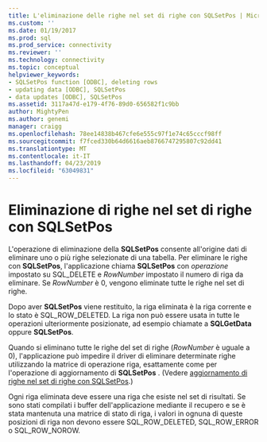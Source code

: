 ```yaml
---
title: L'eliminazione delle righe nel set di righe con SQLSetPos | Microsoft Docs
ms.custom: ''
ms.date: 01/19/2017
ms.prod: sql
ms.prod_service: connectivity
ms.reviewer: ''
ms.technology: connectivity
ms.topic: conceptual
helpviewer_keywords:
- SQLSetPos function [ODBC], deleting rows
- updating data [ODBC], SQLSetPos
- data updates [ODBC], SQLSetPos
ms.assetid: 3117a47d-e179-4f76-89d0-656582f1c9bb
author: MightyPen
ms.author: genemi
manager: craigg
ms.openlocfilehash: 78ee14838b467cfe6e555c97f1e74c65cccf98ff
ms.sourcegitcommit: f7fced330b64d6616aeb8766747295807c92dd41
ms.translationtype: MT
ms.contentlocale: it-IT
ms.lasthandoff: 04/23/2019
ms.locfileid: "63049831"
---
```

# <a name="deleting-rows-in-the-rowset-with-sqlsetpos"></a>Eliminazione di righe nel set di righe con SQLSetPos
L'operazione di eliminazione della **SQLSetPos** consente all'origine dati di eliminare uno o più righe selezionate di una tabella. Per eliminare le righe con **SQLSetPos**, l'applicazione chiama **SQLSetPos** con *operazione* impostato su SQL_DELETE e *RowNumber* impostato il numero di riga da eliminare. Se *RowNumber* è 0, vengono eliminate tutte le righe nel set di righe.  
  
 Dopo aver **SQLSetPos** viene restituito, la riga eliminata è la riga corrente e lo stato è SQL_ROW_DELETED. La riga non può essere usata in tutte le operazioni ulteriormente posizionate, ad esempio chiamate a **SQLGetData** oppure **SQLSetPos**.  
  
 Quando si eliminano tutte le righe del set di righe (*RowNumber* è uguale a 0), l'applicazione può impedire il driver di eliminare determinate righe utilizzando la matrice di operazione riga, esattamente come per l'operazione di aggiornamento di **SQLSetPos** . (Vedere [aggiornamento di righe nel set di righe con SQLSetPos](../../../odbc/reference/develop-app/updating-rows-in-the-rowset-with-sqlsetpos.md).)  
  
 Ogni riga eliminata deve essere una riga che esiste nel set di risultati. Se sono stati compilati i buffer dell'applicazione mediante il recupero e se è stata mantenuta una matrice di stato di riga, i valori in ognuna di queste posizioni di riga non devono essere SQL_ROW_DELETED, SQL_ROW_ERROR o SQL_ROW_NOROW.
